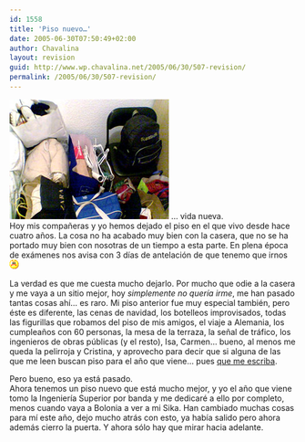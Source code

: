 ```yaml
---
id: 1558
title: 'Piso nuevo…'
date: 2005-06-30T07:50:49+02:00
author: Chavalina
layout: revision
guid: http://www.wp.chavalina.net/2005/06/30/507-revision/
permalink: /2005/06/30/507-revision/
---
```

<img class="imgizqda" src="/imagenes/fotos/equipaje.jpg" alt="Mi equipaje" /> … vida nueva.  
Hoy mis compa&ntilde;eras y yo hemos dejado el piso en el que vivo desde hace cuatro a&ntilde;os. La cosa no ha acabado muy bien con la casera, que no se ha portado muy bien con nosotras de un tiempo a esta parte. En plena época de exámenes nos avisa con 3 días de antelación de que tenemo que irnos![emo](/imagenes/emoticonos/enfadado.gif) 

La verdad es que me cuesta mucho dejarlo. Por mucho que odie a la casera y me vaya a un sitio mejor, hoy _simplemente no quería irme_, me han pasado tantas cosas ahí… es raro. Mi piso anterior fue muy especial también, pero éste es diferente, las cenas de navidad, los botelleos improvisados, todas las figurillas que robamos del piso de mis amigos, el viaje a Alemania, los cumplea&ntilde;os con 60 personas, la mesa de la terraza, la se&ntilde;al de tráfico, los ingenieros de obras p&uacute;blicas (y el resto), Isa, Carmen… bueno, al menos me queda la pelirroja y Cristina, y aprovecho para decir que si alguna de las que me leen buscan piso para el a&ntilde;o que viene… pues <a href="http://www.chavalina.net/correo.php" target="_blank">que me escriba</a>.

Pero bueno, eso ya está pasado.  
Ahora tenemos un piso nuevo que está mucho mejor, y yo el a&ntilde;o que viene tomo la Ingeniería Superior por banda y me dedicaré a ello por completo, menos cuando vaya a Bolonia a ver a mi Sika. Han cambiado muchas cosas para mí este a&ntilde;o, dejo mucho atrás con esto, ya había salido pero ahora además cierro la puerta. Y ahora sólo hay que mirar hacia adelante.